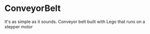 # ConveyorBelt
It's as simple as it sounds. Conveyor belt built with Lego that runs on a stepper motor
